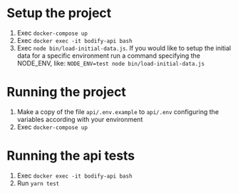 # Setup the project

1. Exec `docker-compose up`
2. Exec `docker exec -it bodify-api bash`
3. Exec `node bin/load-initial-data.js`. If you would like to setup the initial
data for a specific environment run a command specifying the NODE_ENV, like:
`NODE_ENV=test node bin/load-initial-data.js`

# Running the project

1. Make a copy of the file `api/.env.example` to `api/.env` configuring the
variables according with your environment
2. Exec `docker-compose up`

# Running the api tests

1. Exec `docker exec -it bodify-api bash`
2. Run `yarn test`
